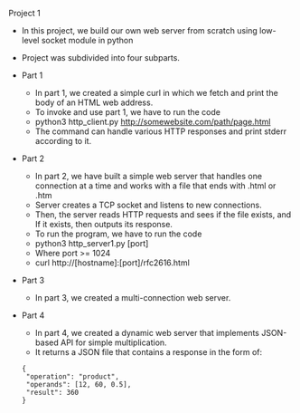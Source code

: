 Project 1

- In this project, we build our own web server from scratch using low-level socket module in python
- Project was subdivided into four subparts.
- Part 1
  - In part 1, we created a simple curl in which we fetch and print the body of an HTML web address.
  - To invoke and use part 1, we have to run the code 
  - python3 http_client.py http://somewebsite.com/path/page.html
  - The command can handle various HTTP responses and print stderr according to it.
- Part 2
  - In part 2, we have built a simple web server that handles one connection at a time and works with a file that ends with .html or .htm
  - Server creates a TCP socket and listens to new connections.
  - Then, the server reads HTTP requests and sees if the file exists, and If it exists, then outputs its response.
  - To run the program, we have to run the code
  - python3 http_server1.py [port]
  - Where port >= 1024
  - curl http://[hostname]:[port]/rfc2616.html

- Part 3
  - In part 3, we created a multi-connection web server.
- Part 4
  - In part 4, we created a dynamic web server that implements JSON-based API for simple multiplication.
  - It returns a JSON file that contains a response in the form of:
  ```
  {
   "operation": "product",
   "operands": [12, 60, 0.5],
   "result": 360
  }
  ```
